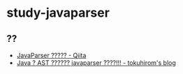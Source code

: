 study-javaparser
================

 ??
 ----

* [JavaParser ????? - Qiita](https://qiita.com/opengl-8080/items/50ddee7d635c7baee0ab)
* [Java ? AST ?????? javaparser ????!!! - tokuhirom's blog](http://blog.64p.org/entry/2015/05/21/075549)
